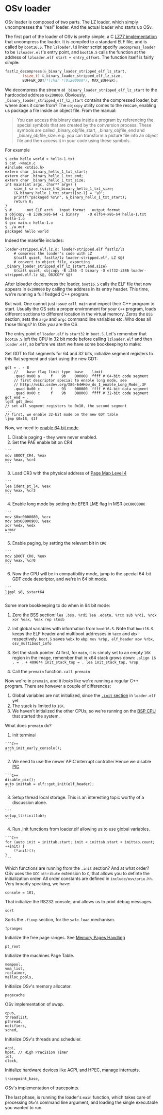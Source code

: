 # OSv loader

OSv loader is composed of two parts. The LZ loader, which simply uncompresses the "real"
loader. And the actual loader who starts up OSv.

The first part of the loader of OSv is pretty simple, a C [LZ77 implementation](http://fastlz.org/faq.htm)
that uncompress the loader. It is compiled to a standard ELF file, and is called by `boot16.S`. The
`lzloader.ld` linker script specify `uncompress_loader` to be `lzloader.elf`'s entry point, and
`boot16.S` calls the function at the address of `lzloader.elf start + entry_offset`.
The function itself is fairly simple:

```C
fastlz_decompress(&_binary_loader_stripped_elf_lz_start,
        (size_t) &_binary_loader_stripped_elf_lz_size,
        BUFFER_OUT/*(char *)0x200000*/, MAX_BUFFER);
```

We decompress the stream at `_binary_loader_stripped_elf_lz_start` to the hardcoded address
`0x200000`. Obviously, `_binary_loader_stripped_elf_lz_start` contains the compressed loader,
but where does it come from? The `objcopy` utility comes to the rescue,
enabling us package a file inside an object file. From the manual:

> You can access this binary data inside a program by
> referencing the special symbols that are created by the conversion
> process. These symbols are called _binary_objfile_start,
> _binary_objfile_end and _binary_objfile_size.  e.g. you can
> transform a picture file into an object file and then access it in
> your code using these symbols.

For example

```
$ echo hello world > hello-1.txt
$ cat ->main.c
#include <stdio.h>
extern char _binary_hello_1_txt_start;
extern char _binary_hello_1_txt_end;
extern char _binary_hello_1_txt_size;
int main(int argc, char** argv) {
    size_t sz = (size_t)&_binary_hello_1_txt_size;
    (&_binary_hello_1_txt_start)[sz-1] = '\0';
    printf("packaged %s\n", &_binary_hello_1_txt_start);
    return 0;
}
$ #       out ELF arch   input format   output format
$ objcopy -B i386:x86-64 -I binary    -O elf64-x86-64 hello-1.txt hello-1.o
$ gcc main.c hello-1.o
$ ./a.out
packaged hello world
```

Indeed the makefile includes:

```
loader-stripped.elf.lz.o: loader-stripped.elf fastlz/lz
    # compress the loader's code with LZ
	$(call quiet, fastlz/lz loader-stripped.elf, LZ $@)
    # convert to object file, exporting _binary_loader_stripped_elf_lz_{start,end,size}
	$(call quiet, objcopy -B i386 -I binary -O elf32-i386 loader-stripped.elf.lz $@, OBJCOPY $@)
```

After lzloader decompress the loader, `boot16.S` calls the ELF file that now appears in `0x200000`
by calling the address in its entry header. This time, we're running a full fledged C++ program.

But wait. One cannot just issue `call main` and expect their C++ program to start.
Usually the OS sets a proper environment for your `C++` program, loads different sections to different
location in the virtual memory. Zeros the `BSS` section, sets the `argv` and `argc` command line variables
etc. Who does all those things? In OSv _you_ are the OS.

The entry point of `loader.elf` is `start32` in `boot.S`. Let's remember that `boot16.S` left the CPU
in 32 bit mode before calling `lzloader.elf` and then `loader.elf`, so before we start we have some
bookkeeping to make:

Set GDT to flat segments for 64 and 32 bits, initialize segment registers to this flat segment
and start using the new GDT:

```
gdt = . - 8
    //    base flag limit type  base    limit
    .quad 0x00 a     f    9b    000000  ffff # 64-bit code segment
    // first descriptor special to enable long mode, see
    // http://wiki.osdev.org/X86-64#How_do_I_enable_Long_Mode_.3F
    .quad 0x00 c     f    93    000000  ffff # 64-bit data segment
    .quad 0x00 c     f    9b    000000  ffff # 32-bit code segment
gdt_end = .
lgdt gdt_desc
// set all segment registers to 0x10, the second segment
...
// first, we enable 32-bit mode on the new GDT table
ljmp $0x18, $1f
```

Now, we need to [enable 64 bit mode](http://wiki.osdev.org/X86-64#How_do_I_enable_Long_Mode_.3F)

  1. Disable paging - they were never enabled.
  2. Set the PAE enable bit on CR4

    ```
    mov $BOOT_CR4, %eax
    mov %eax, %cr4
    ```

  3. Load CR3 with the physical address of [Page Map Level 4](http://www.pagetable.com/?p=14)

    ```
    lea ident_pt_l4, %eax
    mov %eax, %cr3
    ```

  4. Enable long mode by setting the EFER.LME flag in MSR `0xC0000080`

    ```
    mov $0xc0000080, %ecx
    mov $0x00000900, %eax
    xor %edx, %edx
    wrmsr
    ```

  5. Enable paging, by setting the relevant bit in `CR0`

    ```
    mov $BOOT_CR0, %eax
    mov %eax, %cr0
    ```

  6. Now the CPU will be in compatibility mode, jump to the special 64-bit GDT code descriptor,
     and we're in 64 bit mode.

    ```
    ljmpl $8, $start64
    ```

Some more bookkeeping to do when in 64 bit mode:

  1. Zero the BSS section:
    ```
    lea .bss, %rdi
    lea .edata, %rcx
    sub %rdi, %rcx
    xor %eax, %eax
    rep stosb
    ```

  2. Init global variables with information from `boot16.S`. Note that
     `boot16.S` keeps the ELF header and multiboot addresses in `%ecx`
     and `ebx` respectively. `boot.S` saves `%ebx` to `ebp`.
    ```
    mov %rbp, elf_header
    mov %rbx, osv_multiboot_info
    ```

  3. Set the stack pointer. At first, for `main`, it is simply set
     to an empty `16K` region in the image, remember that in x64 stack
     grows down:
    ```
    .align 16
    . = . + 4096*4
    init_stack_top = .
    lea init_stack_top, %rsp
    ```
  4. Call the `premain` function.
    ```
    call premain
    ```

Now we're in `premain`, and it _looks_ like we're running a regular C++ program.
There are however a couple of differences:

  1. Global variables are not initialized, since the
     [`.init` section](http://refspecs.linuxbase.org/LSB_3.1.1/LSB-Core-generic/LSB-Core-generic/specialsections.html)
     in `loader.elf` yet.
  2. The stack is limited to `16K`.
  3. We haven't initialized the other CPUs, so we're running on the
     [BSP CPU](http://stackoverflow.com/questions/14261612/which-core-initializes-first-when-a-system-boots)
     that started the system.

What does `premain` do?

  1. Init terminal

    ```C++
    arch_init_early_console();
    ```

  2. We need to use the newer APIC interrupt controller
     Hence we disable [PIC](http://wiki.osdev.org/8259_PIC)

    ```C++
    disable_pic();
    auto inittab = elf::get_init(elf_header);
    ```

  3. Setup thread local storage. This is an interesting topic worthy of a discussion alone.

    ```
    setup_tls(inittab);
    ```

  4. Run .init functions from loader.elf allowing us to use
     global variables.

    ```C++
    for (auto init = inittab.start; init < inittab.start + inittab.count; ++init) {
        (*init)();
    }
    ```

Which functions are running from the `.init` section? And at what order? OSv uses the
`GCC` `attribute` extension to `C`, that allows you to definte the initialization order.
All order constants are defined in `include/osv/prio.hh`. Very broadly speaking, we have:


```
console = 101,
```

That initialize the RS232 console, and allows us to print debug messages.

```
sort
```

Sorts the `.fixup` section, for the `safe_load` mechanism.

```
fpranges
```

Initialize the free page ranges. See [Memory Pages Handling]()

```
pt_root
```

Initialize the machines Page Table.

```
mempool,
vma_list,
reclaimer,
malloc_pools,
```

Initialize OSv's memory allocator.

```
pagecache
```

OSv implementation of swap.

```
cpus,
threadlist,
pthread,
notifiers,
sched,
```

Initialize OSv's threads and scheduler.

```
acpi,
hpet, // High Precision Timer
idt,
clock,
```

Initialize hardware devices like ACPI, and HPEC, manage interrupts.

```
tracepoint_base,
```

OSv's implementation of tracepoints.

The last phase, is running the loader's `main` function, which takes care of 
processing `OSv`'s command line argument, and loading the single executable
you wanted to run.
